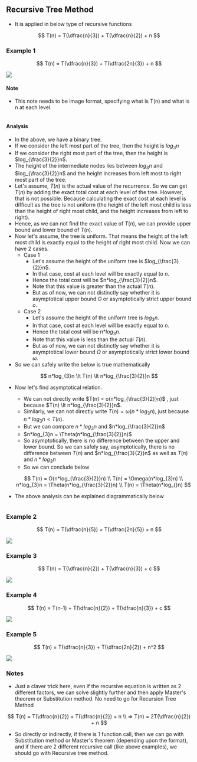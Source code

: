 ## Recursive Tree Method
- It is applied in below type of recursive functions

$$
T(n) = T(\dfrac{n}{3}) + T(\dfrac{n}{2}) + n
$$

### Example 1

$$
T(n) = T(\dfrac{n}{3}) + T(\dfrac{2n}{3}) + n
$$

![](./images/Example%201.jpg)

#### Note
- This note needs to be image format, specifying what is T(n) and what is n at each level.

![]()

#### Analysis
- In the above, we have a binary tree. 
- If we consider the left most part of the tree, then the height is $log_{3}n$
- If we consider the right most part of the tree, then the height is $log_{\frac{3}{2}}n$.
- The height of the intermediate nodes lies between $log_{3}n$ and $log_{\frac{3}{2}}n$ and the height increases from left most to right most part of the tree.
- Let's assume, $T(n)$ is the actual value of the recurrence. So we can get $T(n)$ by adding the exact total cost at each level of the tree. However, that is not possible. Because calculating the exact cost at each level is difficult as the tree is not uniform (the height of the left most child is less than the height of right most child, and the height increases from left to right).
- Hence, as we can not find the exact value of $T(n)$, we can provide upper bound and lower bound of $T(n)$.
- Now let's assume, the tree is uniform. That means the height of the left most child is exactly equal to the height of right most child. Now we can have 2 cases.
    - Case 1
        - Let's assume the height of the uniform tree is $log_{\frac{3}{2}}n$. 
        - In that case, cost at each level will be exactly equal to $n$. 
        - Hence the total cost will be $n*log_{\frac{3}{2}}n$. 
        - Note that this value is greater than the actual $T(n)$. 
        - But as of now, we can not distinctly say whether it is asymptotical upper bound $O$ or asymptotically strict upper bound $o$.
    - Case 2
        - Let's assume the height of the uniform tree is $log_{3}n$.
        - In that case, cost at each level will be exactly equal to $n$. 
        - Hence the total cost will be n*$log_{3}n$.
        - Note that this value is less than the actual $T(n)$.
        - But as of now, we can not distinctly say whether it is asymptotical lower bound $\Omega$ or asymptotically strict lower bound $\omega$.
- So we can safely write the below is true mathematically

$$
n*log_{3}n \lt T(n) \lt  n*log_{\frac{3}{2}}n
$$

- Now let's find asymptotical relation.
    - We can not directly write $T(n) = o(n*log_{\frac{3}{2}}n)$ , just because $T(n) \lt  n*log_{\frac{3}{2}}n$.
    - Similarly, we can not directly write $T(n)=\omega(n*log_{3}n)$, just because $n*log_{3}n \lt T(n)$.
    - But we can compare $n*log_{3}n$ and $n*log_{\frac{3}{2}}n$
    - $n*log_{3}n = \Theta(n*log_{\frac{3}{2}}n)$
    - So asymptotically, there is no difference between the upper and lower bound. So we can safely say, asymptotically, there is no difference between $T(n)$ and $n*log_{\frac{3}{2}}n$ as well as $T(n)$ and $n*log_{3}n$
    - So we can conclude below
    
    $$
    T(n) = O(n*log_{\frac{3}{2}}n) \\
    T(n) = \Omega(n*log_{3}n) \\
    n*log_{3}n = \Theta(n*log_{\frac{3}{2}}n) \\
    T(n) = \Theta(n*log_{}n)
    $$

- The above analysis can be explained diagrammatically below

![]()

### Example 2

$$
T(n) = T(\dfrac{n}{5}) + T(\dfrac{2n}{5}) + n
$$

![](./images/Example%202.jpg)

### Example 3

$$
T(n) = T(\dfrac{n}{2}) + T(\dfrac{n}{3}) + c
$$

![](./images/Example%203.jpg)

### Example 4

$$
T(n) = T(n-1) + T(\dfrac{n}{2}) + T(\dfrac{n}{3}) + c
$$

![](./images/Example%204.jpg)

### Example 5

$$
T(n) = T(\dfrac{n}{3}) + T(\dfrac{2n}{2}) + n^2
$$

![](./images/Example%205.jpg)


### Notes
- Just a claver trick here, even if the recursive equation is written as 2 different factors, we can solve slightly further and then apply Master's theorem or Substitution method. No need to go for Recursion Tree Method

$$
T(n) = T(\dfrac{n}{2}) + T(\dfrac{n}{2}) + n
\\
=> T(n) = 2T(\dfrac{n}{2}) + n
$$

- So directly or indirectly, if there is 1 function call, then we can go with Substitution method or Master's theorem (depending upon the format), and if there are 2 different recursive call (like above examples), we should go with Recursive tree method.